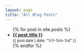 ```yaml
---
layout: page
title: "All Blog Posts"
---
```


<ul>
{% for post in site.posts %}
  <li>
    <strong><a href="{{ post.url }}">{{ post.title }}</a></strong> 
    <br>
    <small>{{ post.date | date: "%Y-%m-%d" }}</small>
  </li>
{% endfor %}
</ul> 